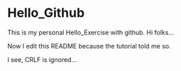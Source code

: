 # Hello_Github
This is my personal Hello_Exercise with github. Hi folks...

Now I edit this README because the tutorial told me so.

I see, CRLF is ignored...
